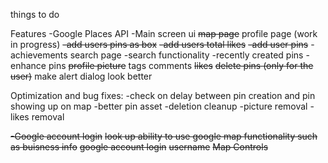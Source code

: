 things to do

Features
    -Google Places API
    -Main screen ui
        ~~map page~~
        profile page (work in progress)
            ~~-add users pins as box~~
            ~~-add users total likes~~
            ~~-add user pins~~
            -achievements
        search page
            -search functionality
            -recently created pins
    -enhance pins
        ~~profile picture~~
        tags
        comments
        ~~likes~~
        ~~delete pins (only for the user)~~
        make alert dialog look better

Optimization and bug fixes:
    -check on delay between pin creation and pin showing up on map
    -better pin asset
    -deletion cleanup
        -picture removal
        -likes removal

~~-Google account login~~
~~look up ability to use google map functionality such as buisness info~~
~~google account login~~
~~username~~
~~Map Controls~~